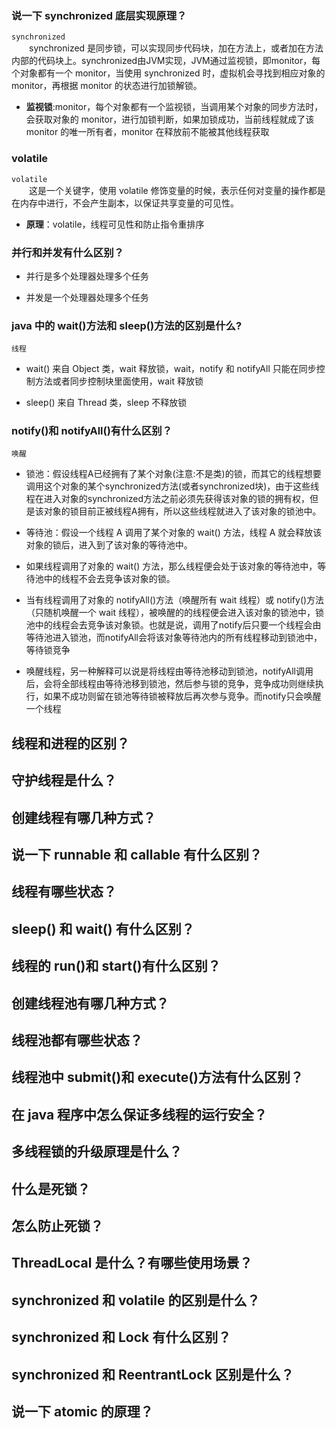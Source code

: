 ### 说一下 synchronized 底层实现原理？
`synchronized`  
&emsp;&emsp;synchronized 是同步锁，可以实现同步代码块，加在方法上，或者加在方法内部的代码块上。synchronized由JVM实现，JVM通过监视锁，即monitor，每个对象都有一个 monitor，当使用 synchronized 时，虚拟机会寻找到相应对象的monitor，再根据 monitor 的状态进行加锁解锁。

- **监视锁**:monitor，每个对象都有一个监视锁，当调用某个对象的同步方法时，会获取对象的 monitor，进行加锁判断，如果加锁成功，当前线程就成了该 monitor 的唯一所有者，monitor 在释放前不能被其他线程获取


### volatile 
`volatile`  
&emsp;&emsp;这是一个关键字，使用 volatile 修饰变量的时候，表示任何对变量的操作都是在内存中进行，不会产生副本，以保证共享变量的可见性。

- **原理**：volatile，线程可见性和防止指令重排序

### 并行和并发有什么区别？
- 并行是多个处理器处理多个任务

- 并发是一个处理器处理多个任务

### java 中的 wait()方法和 sleep()方法的区别是什么?
`线程`  
- wait() 来自 Object 类，wait 释放锁，wait，notify 和 notifyAll 只能在同步控制方法或者同步控制块里面使用，wait 释放锁

- sleep() 来自 Thread 类，sleep 不释放锁

### notify()和 notifyAll()有什么区别？
`唤醒`
- 锁池：假设线程A已经拥有了某个对象(注意:不是类)的锁，而其它的线程想要调用这个对象的某个synchronized方法(或者synchronized块)，由于这些线程在进入对象的synchronized方法之前必须先获得该对象的锁的拥有权，但是该对象的锁目前正被线程A拥有，所以这些线程就进入了该对象的锁池中。  

- 等待池：假设一个线程 A 调用了某个对象的 wait() 方法，线程 A 就会释放该对象的锁后，进入到了该对象的等待池中。

- 如果线程调用了对象的 wait() 方法，那么线程便会处于该对象的等待池中，等待池中的线程不会去竞争该对象的锁。

- 当有线程调用了对象的 notifyAll()方法（唤醒所有 wait 线程）或 notify()方法（只随机唤醒一个 wait 线程），被唤醒的的线程便会进入该对象的锁池中，锁池中的线程会去竞争该对象锁。也就是说，调用了notify后只要一个线程会由等待池进入锁池，而notifyAll会将该对象等待池内的所有线程移动到锁池中，等待锁竞争

- 唤醒线程，另一种解释可以说是将线程由等待池移动到锁池，notifyAll调用后，会将全部线程由等待池移到锁池，然后参与锁的竞争，竞争成功则继续执行，如果不成功则留在锁池等待锁被释放后再次参与竞争。而notify只会唤醒一个线程


## 线程和进程的区别？

## 守护线程是什么？

## 创建线程有哪几种方式？

## 说一下 runnable 和 callable 有什么区别？

## 线程有哪些状态？

## sleep() 和 wait() 有什么区别？


## 线程的 run()和 start()有什么区别？

## 创建线程池有哪几种方式？

## 线程池都有哪些状态？

## 线程池中 submit()和 execute()方法有什么区别？

## 在 java 程序中怎么保证多线程的运行安全？

## 多线程锁的升级原理是什么？

## 什么是死锁？

## 怎么防止死锁？

## ThreadLocal 是什么？有哪些使用场景？

## synchronized 和 volatile 的区别是什么？

## synchronized 和 Lock 有什么区别？

## synchronized 和 ReentrantLock 区别是什么？

## 说一下 atomic 的原理？
